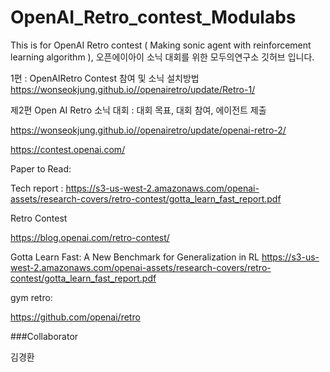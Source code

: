 OpenAI_Retro_contest_Modulabs
=============================

This is for OpenAI Retro contest ( Making sonic agent with reinforcement learning algorithm ), 오픈에이아이 소닉 대회를 위한 모두의연구소 깃허브 입니다.

1편 : OpenAIRetro Contest 참여 및 소닉 설치방법 https://wonseokjung.github.io//openairetro/update/Retro-1/

제2편 Open AI Retro 소닉 대회 : 대회 목표, 대회 참여, 에이전트 제출

https://wonseokjung.github.io//openairetro/update/openai-retro-2/

https://contest.openai.com/

Paper to Read:

Tech report : https://s3-us-west-2.amazonaws.com/openai-assets/research-covers/retro-contest/gotta_learn_fast_report.pdf

Retro Contest

https://blog.openai.com/retro-contest/

Gotta Learn Fast: A New Benchmark for Generalization in RL https://s3-us-west-2.amazonaws.com/openai-assets/research-covers/retro-contest/gotta_learn_fast_report.pdf

gym retro:

https://github.com/openai/retro

###Collaborator

김경환
